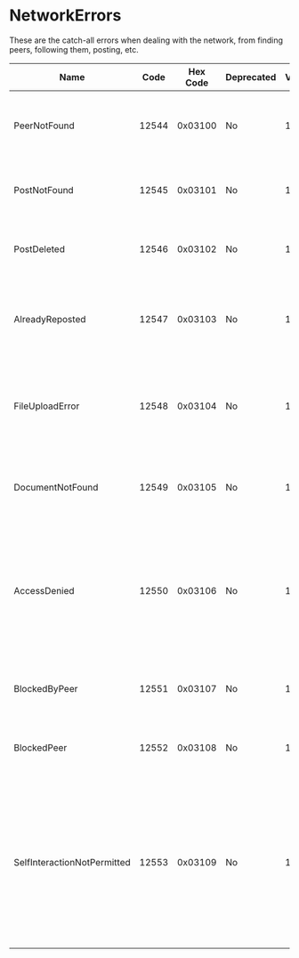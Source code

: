 # NetworkErrors

These are the catch-all errors when dealing with the network, from 
finding peers, following them, posting, etc. 

| Name                        | Code  | Hex Code | Deprecated | Versions | Description                                                                                                                                                   |
|-----------------------------|-------|----------|------------|----------|---------------------------------------------------------------------------------------------------------------------------------------------------------------|
| PeerNotFound                | 12544 | 0x03100  | No         | 1.0      | The requested user entity was not found in the network                                                                                                        |
| PostNotFound                | 12545 | 0x03101  | No         | 1.0      | Raised when the client requested a post that isn't found                                                                                                      |
| PostDeleted                 | 12546 | 0x03102  | No         | 1.0      | Raised when the client requested a post that was deleted                                                                                                      |
| AlreadyReposted             | 12547 | 0x03103  | No         | 1.0      | Raised when the client attempts to repost a post that has already been reposted                                                                               |
| FileUploadError             | 12548 | 0x03104  | No         | 1.0      | Raised when there was an error while trying to upload one or more files to the network                                                                        |
| DocumentNotFound            | 12549 | 0x03105  | No         | 1.0      | The requested Document ID was not found on the server                                                                                                         |
| AccessDenied                | 12550 | 0x03106  | No         | 1.0      | The authenticated peer does not have sufficient permissions to access the requested resource or to invoke a restricted method                                 |
| BlockedByPeer               | 12551 | 0x03107  | No         | 1.0      | Raised when attempting to interact with a peer that blocked you                                                                                               |
| BlockedPeer                 | 12552 | 0x03108  | No         | 1.0      | Raised when attempting to interact with a peer that you blocked                                                                                               |
| SelfInteractionNotPermitted | 12553 | 0x03109  | No         | 1.0      | Raised when attempting to invoke a method or change that involves a peer that you are authenticated as such as following a peer that you are authenticated as |